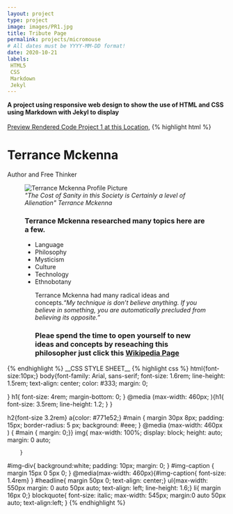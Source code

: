 ```yaml
---
layout: project
type: project
image: images/PR1.jpg
title: Tribute Page 
permalink: projects/micromouse
# All dates must be YYYY-MM-DD format!
date: 2020-10-21
labels:
 HTML5
 CSS
 Markdown
 Jekyl
---
```

 
 __A project using responsive web design to show the use of HTML and CSS using Markdown with Jekyl to display__   
<br>
[Preview Rendered Code Project 1 at this Location](https://htmlpreview.github.io/?https://github.com/Kevinrispoli/Kevinrispoli.github.io/blob/master/images/index.html),
 {% highlight html %}
 <!DOCTYPE html>
 <html lang="en" >
 <head>
  <meta charset="UTF-8">
  <title>TRIBUITE PAGE</title>
  <link rel="stylesheet" href="./style.css">

 </head>
 <body>
 <!-- partial:index.partial.html -->
 <main id=main>

 <h1 id="title">Terrance Mckenna</h1>
 <p>Author and Free Thinker</p>
 <figure id="img-div">
 <img
  id="image"
 src="http://www.wakingtimes.com/wp-content/uploads/2017/05/Cosmos-Terence-McKenna.jpg" 
    alt= "Terrance Mckenna Profile Picture"
  />
   <figcaption id="img-caption">
   <cite>  "The Cost of Sanity in this Society is Certainly a level of Alienation" Terrance Mckenna
     </cite>  </figcaption>
   <section id="tribute-info">
     <h3 id="headline"> Terrance Mckenna researched many topics here are a few.</h3>
     <ul>
       <li>Language</li>
       <li>Philosophy</li>
       <li>Mysticism</li>
       <li>Culture</li>
       <li>Technology</li>
       <li>Ethnobotany</li>
       <blockqkuote
                    cite=https://www.insightstate.com/quotes/terence-mckenna-quotes/#:~:text=50%20Terence%20Mckenna%20Quotes%20About%20Love%2C%20Culture%2C%20Dreams%2C,you%20take%20off%20your%20clothes.%20More%20items...%20>
         <p> Terrance Mckenna had many radical ideas and concepts.<cite>“My technique is don’t believe anything. If you believe in something, you are automatically  precluded from believing its opposite.”</cite> </p>
         </blockquote>
       <h3>Pleae spend the time to open yourself to new ideas and concepts by reseaching this philosopher just click this
          <a
            id="tribute-link"
            href="https://en.wikipedia.org/wiki/Terence_McKenna" target="_blank"
            >Wikipedia Page</a>
       </h3>
       </main>
 <!-- partial -->
   <script  src="./script.js"></script>

 </body>
 </html>
{% endhighlight %}
__CSS STYLE SHEET__
{% highlight css %}
html{font-size:10px;}
body{font-family: Arial, sans-serif;
     font-size: 1.6rem;
     line-height: 1.5rem;
     text-align: center;
     color: #333;
     margin: 0;
  
}
h1{ font-size: 4rem;
    margin-bottom: 0;
}
@media (max-width: 460px; ){h1{
        font-size: 3.5rem;
  line-height: 1.2; }
}
  
h2{font-size 3.2rem}
a{color: #771e52;}
#main { margin 30px 8px;
         padding: 15px;
          border-radius: 5 px;
          background: #eee;
           }
@media (max-width: 460px ) { #main { margin: 0;}}
img{ max-width: 100%;
     display: block;
      height: auto;
      margin: 0 auto;
  
        }
#img-div{
  background:white;
  padding: 10px;
  margin: 0;
}
#img-caption {
  margin 15px 0 5px 0;
}
@media(max-width: 460px){#img-caption{ font-size: 1.4rem}
        }
#headline{ margin 50px 0;
            text-align: center;}
ul{max-width: 550px 
    margin: 0 auto 50px auto;
     text-align: left; 
      line-height: 1.6;}
li{ margin 16px 0;}
blockquote{
  font-size: italic;
  max-width: 545px;
  margin:0 auto 50px auto;
  text-align:left;
}
{% endhighlight %}
